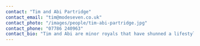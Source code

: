 ```yaml
---
contact: "Tim and Abi Partridge"
contact_email: "tim@modeseven.co.uk"
contact_photo: "/images/people/tim-abi-partridge.jpg"
contact_phone: "07786 240963"
contact_bio: "Tim and Abi are minor royals that have shunned a lifestyle of excess to live “as community” with the people of West Oxfordshire. They are passionate about seeing lives transformed for Christ."
---
```

